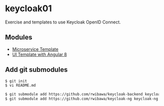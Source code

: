 # keycloak01
Exercise and templates to use Keycloak OpenID Connect.

## Modules
* [Microservice Template](https://github.com/rwibawa/keycloak-backend)
* [UI Template with Angular 8](https://github.com/rwibawa/keycloak-ng)

## Add git submodules
```bash
$ git init
$ vi README.md

$ git submodule add https://github.com/rwibawa/keycloak-backend keycloak-backend
$ git submodule add https://github.com/rwibawa/keycloak-ng keycloak-ng
```

